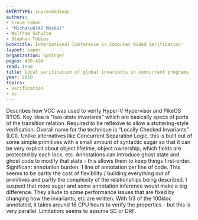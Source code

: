 ```yaml
---
ENTRYTYPE: inproceedings
authors:
- Ernie Cohen
- "Micha\u0142 Moskal"
- Wolfram Schulte
- Stephan Tobies
booktitle: International Conference on Computer Aided Verification
layout: paper
organization: Springer
pages: 480-494
read: true
title: Local verification of global invariants in concurrent programs
year: 2010
topics:
- verification
- os
---
```


Describes how VCC was used to verify Hyper-V Hypervisor and PikeOS RTOS.
Key idea is “two-state invariants” which are basically specs of parts of the transition relation.  Required to be reflexive to allow a stuttering-style verification.  Overall name for the technique is “Locally Checked Invariants” (LCI).
Unlike alternatives like Concurrent Separation Logic, this is built out of some simple primitives with a small amount of syntactic sugar so that it can be very explicit about object lifetime, object ownership, which fields are protected by each lock, etc.
Annotations can introduce ghost state and ghost code to modify that state - this allows them to keep things first-order.
Significant annotation burden: 1 line of annotation per line of code.  This seems to be partly the cost of flexibility / building everything out of primitives and partly the complexity of the relationships being described.  I suspect that more sugar and some annotation inference would make a big difference.
They allude to some performance issues that are fixed by changing how the invariants, etc are written.  With 1/3 of the 100kloc annotated, it takes around 16 CPU hours to verify the properties - but this is very parallel. 
Limitation: seems to assume SC or DRF.
